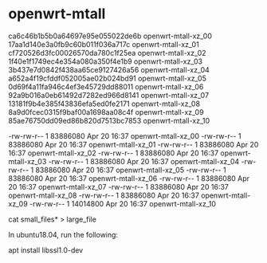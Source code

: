 # openwrt-mtall
ca6c46b1b5b0a64697e95e055022de6b  openwrt-mtall-xz_00
17aa1d140e3a0fb9c60b011f036a717c  openwrt-mtall-xz_01
cf720526d3fc00026570da780c1f25ea  openwrt-mtall-xz_02
1f40e1f1749ec4e354a080a350f4e1b9  openwrt-mtall-xz_03
3b437e7d0842f438aa65ce9127426a56  openwrt-mtall-xz_04
a652a4f19cfddf052005ae02b024bd91  openwrt-mtall-xz_05
0d69f4a11fa946c4ef3e45729dd88011  openwrt-mtall-xz_06
92a9b016a0eb61492d7282ed966d8141  openwrt-mtall-xz_07
13181f9b4e385f43836efa5ed0fe2171  openwrt-mtall-xz_08
8a9d0fcec0315f9baf00a1698aa08c4f  openwrt-mtall-xz_09
85ae76750dd09ed86b820d7513bc7853  openwrt-mtall-xz_10

-rw-rw-r-- 1  83886080 Apr 20 16:37 openwrt-mtall-xz_00
-rw-rw-r-- 1  83886080 Apr 20 16:37 openwrt-mtall-xz_01
-rw-rw-r-- 1  83886080 Apr 20 16:37 openwrt-mtall-xz_02
-rw-rw-r-- 1  83886080 Apr 20 16:37 openwrt-mtall-xz_03
-rw-rw-r-- 1  83886080 Apr 20 16:37 openwrt-mtall-xz_04
-rw-rw-r-- 1  83886080 Apr 20 16:37 openwrt-mtall-xz_05
-rw-rw-r-- 1  83886080 Apr 20 16:37 openwrt-mtall-xz_06
-rw-rw-r-- 1  83886080 Apr 20 16:37 openwrt-mtall-xz_07
-rw-rw-r-- 1  83886080 Apr 20 16:37 openwrt-mtall-xz_08
-rw-rw-r-- 1  83886080 Apr 20 16:37 openwrt-mtall-xz_09
-rw-rw-r-- 1  14014800 Apr 20 16:37 openwrt-mtall-xz_10

cat small_files* > large_file

In ubuntu18.04, run the following:

apt install libssl1.0-dev
